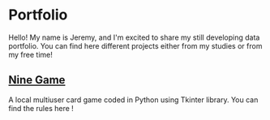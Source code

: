 # Portfolio

Hello! My name is Jeremy, and I'm excited to share my still developing data portfolio. You can find here different projects either from my studies or from my free time!

## [Nine Game](https://github.com/j3r3my19/nine_game)

A local multiuser card game coded in Python using Tkinter library. You can find the rules here ! 
